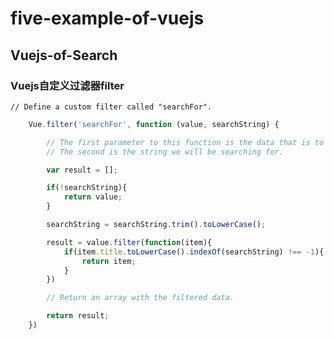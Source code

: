 # five-example-of-vuejs


## Vuejs-of-Search



### Vuejs自定义过滤器filter

    // Define a custom filter called "searchFor".
```javascript
    Vue.filter('searchFor', function (value, searchString) {

        // The first parameter to this function is the data that is to be filtered.
        // The second is the string we will be searching for.

        var result = [];

        if(!searchString){
            return value;
        }

        searchString = searchString.trim().toLowerCase();

        result = value.filter(function(item){
            if(item.title.toLowerCase().indexOf(searchString) !== -1){
                return item;
            }
        })

        // Return an array with the filtered data.

        return result;
    })
```

